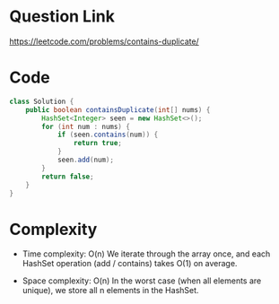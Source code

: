 # Question Link
https://leetcode.com/problems/contains-duplicate/

# Code
```java []
class Solution {
    public boolean containsDuplicate(int[] nums) {
        HashSet<Integer> seen = new HashSet<>();
        for (int num : nums) {
            if (seen.contains(num)) {
                return true;
            }
            seen.add(num);
        }
        return false;
    }
}
```

# Complexity
- Time complexity: O(n)
  We iterate through the array once, and each HashSet operation (add / contains) takes O(1) on average.

- Space complexity: O(n)
  In the worst case (when all elements are unique), we store all n elements in the HashSet.
